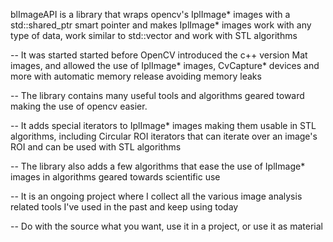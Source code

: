 blImageAPI is a library that wraps opencv's IplImage* images with a std::shared_ptr smart pointer and makes IplImage* images work with any type of data, work similar to std::vector and work with STL algorithms

-- It was started started before OpenCV introduced the c++ version Mat images, and allowed the use of IplImage* images, CvCapture* devices and more with automatic memory release avoiding memory leaks

-- The library contains many useful tools and algorithms geared toward making the use of opencv easier.

-- It adds special iterators to IplImage* images making them usable in STL algorithms, including Circular ROI iterators that can iterate over an image's ROI and can be used with STL algorithms

-- The library also adds a few algorithms that ease the use of IplImage* images in algorithms geared towards scientific use

-- It is an ongoing project where I collect all the various image analysis related tools I've used in the past and keep using today

-- Do with the source what you want, use it in a project, or use it as material